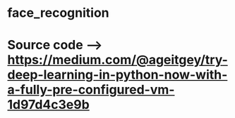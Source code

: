 # face_recognition

# Source code --> https://medium.com/@ageitgey/try-deep-learning-in-python-now-with-a-fully-pre-configured-vm-1d97d4c3e9b

